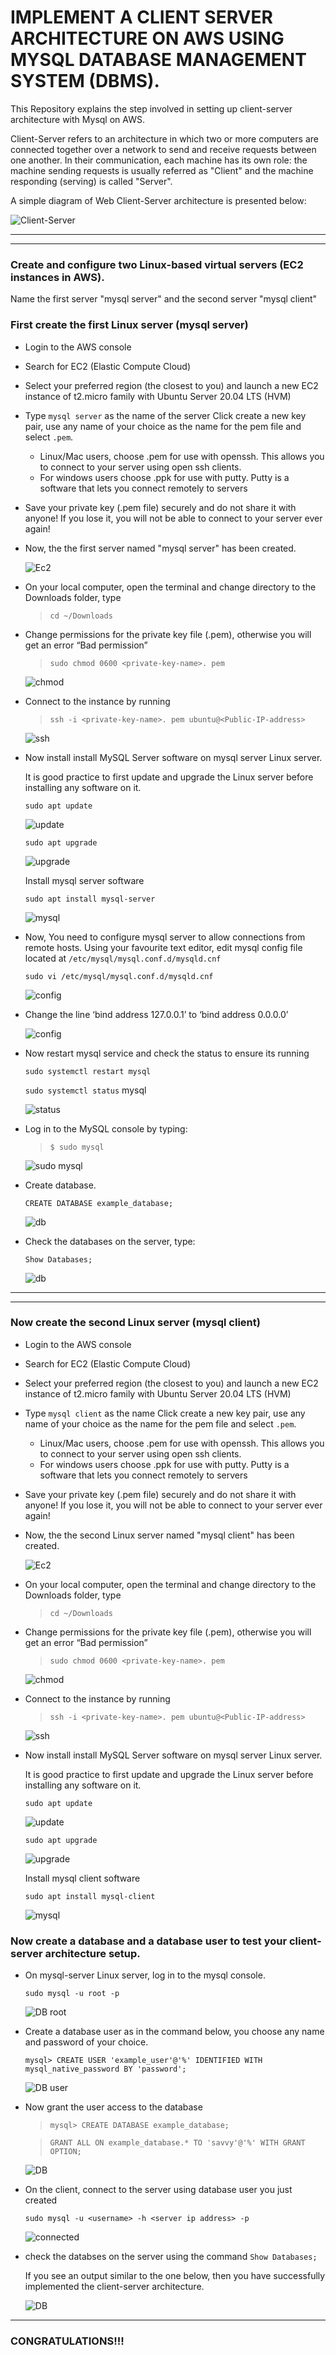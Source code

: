 # IMPLEMENT A CLIENT SERVER ARCHITECTURE ON AWS USING MYSQL DATABASE MANAGEMENT SYSTEM (DBMS).
This Repository explains the step involved in setting up client-server architecture with Mysql on AWS.

Client-Server refers to an architecture in which two or more computers are connected together over a network to send and receive requests between one another.
In their communication, each machine has its own role: the machine sending requests is usually referred as "Client" and the machine responding (serving) is called "Server".

A simple diagram of Web Client-Server architecture is presented below:

![Client-Server](./images/client-server.png)

----------
__________

### Create and configure two Linux-based virtual servers (EC2 instances in AWS).
Name the first server "mysql server" and the second server "mysql client"

### First create the first Linux server (mysql server)
<!-- UL -->
* Login to the AWS console
* Search for EC2 (Elastic Compute Cloud) 
* Select your preferred region (the closest to you) and launch a new EC2 instance of t2.micro family with Ubuntu Server 20.04 LTS (HVM)
* Type `mysql server` as the name of the server
 Click create a new key pair, use any name of your choice as the name for the pem file and select `.pem`.
    * Linux/Mac users, choose .pem for use with openssh. This allows you to connect to your server using open ssh clients.
    * For windows users choose .ppk for use with putty. Putty is a software that lets you connect remotely to servers
* Save your private key (.pem file) securely and do not share it with anyone! If you lose it, you will not be able to connect to your server ever again! 

* Now, the the first server named "mysql server" has been created.

    ![Ec2](./images/EC2.png)

* On your local computer, open the terminal and change directory to the Downloads folder, type 
    > `cd ~/Downloads `
* Change permissions for the private key file (.pem), otherwise you will get an error “Bad permission”
    > `sudo chmod 0600 <private-key-name>. pem `

    ![chmod](./images/chmod.png)

* Connect to the instance by running
    > `ssh -i <private-key-name>. pem ubuntu@<Public-IP-address>`

    ![ssh](./images/ssh.png)
    
* Now install install MySQL Server software on mysql server Linux server.

     It is good practice to first update and upgrade the Linux server before installing any software on it. 

    `sudo apt update`

    ![update](./images/update.png)

    `sudo apt upgrade`

    ![upgrade](./images/upgrade.png)

    Install mysql server software

    `sudo apt install mysql-server`

    ![mysql](./images/sql%20server.png)

* Now, You need to configure mysql server to allow connections from remote hosts. Using your favourite text editor, edit mysql config file located at `/etc/mysql/mysql.conf.d/mysqld.cnf`

    `sudo vi /etc/mysql/mysql.conf.d/mysqld.cnf`

    ![config](./images/mysql%20config%201.png)

* Change the line ‘bind address 127.0.0.1’ to ‘bind address 0.0.0.0’ 

    ![config](./images/mysql%20config.png)

* Now restart mysql service and check the status to ensure its running

    `sudo systemctl restart mysql`

    `sudo systemctl status` mysql

    ![status](./images/systemctl.png)

* Log in to the MySQL console by typing:

    > `$ sudo mysql`

    ![sudo mysql](./images/sudo%20mysql.png)

* Create database.

  `CREATE DATABASE example_database;`

  ![db](./images/db.png)

* Check the databases on the server, type:

  `Show Databases;`

  ![db](./images/db%20on%20server.png)

    
------------
____________

 ### Now create the second Linux server (mysql client)
<!-- UL -->
* Login to the AWS console
* Search for EC2 (Elastic Compute Cloud) 
* Select your preferred region (the closest to you) and launch a new EC2 instance of t2.micro family with Ubuntu Server 20.04 LTS (HVM)
* Type `mysql client` as the name
 Click create a new key pair, use any name of your choice as the name for the pem file and select `.pem`.
    * Linux/Mac users, choose .pem for use with openssh. This allows you to connect to your server using open ssh clients.
    * For windows users choose .ppk for use with putty. Putty is a software that lets you connect remotely to servers
* Save your private key (.pem file) securely and do not share it with anyone! If you lose it, you will not be able to connect to your server ever again! 

* Now, the the second Linux server named "mysql client" has been created.

    ![Ec2](./images/EC-2%20.png)

* On your local computer, open the terminal and change directory to the Downloads folder, type 
    > `cd ~/Downloads `
* Change permissions for the private key file (.pem), otherwise you will get an error “Bad permission”
    > `sudo chmod 0600 <private-key-name>. pem `

    ![chmod](./images/chmod2.png)

* Connect to the instance by running
    > `ssh -i <private-key-name>. pem ubuntu@<Public-IP-address>`

    ![ssh](./images/ssh%20client.png)
    
* Now install install MySQL Server software on mysql server Linux server.

     It is good practice to first update and upgrade the Linux server before installing any software on it. 

    `sudo apt update`

    ![update](./images/update%20client.png)

    `sudo apt upgrade`

    ![upgrade](./images/upgrade%20client.png)

    Install mysql client software

    `sudo apt install mysql-client` 

    ![mysql](./images/mysql%20client.png)


### Now create a database and a database user to test your client-server architecture setup.

* On mysql-server Linux server, log in to the mysql console.

    `sudo mysql -u root -p`

    ![DB root](./images/DB.png)

* Create a database user as in the command below, you choose any name and password of your choice.

    `mysql> CREATE USER 'example_user'@'%' IDENTIFIED WITH mysql_native_password BY 'password';`

    ![DB user](./images/db_user.png)
    
* Now grant the user access to the database

    > `mysql> CREATE DATABASE example_database;`

    > `GRANT ALL ON example_database.* TO 'savvy'@'%' WITH GRANT OPTION;`

    ![DB](./images/dbs.png)

* On the client, connect to the server using database user you just created

    `sudo mysql -u <username> -h <server ip address> -p`

    ![connected](./images/connected.png)

* check the databses on the server using the command `Show Databases;`
    
    If you see an output similar to the one below, then you have successfully implemented the client-server architecture.

    ![DB](./images/db_connection.png)

-----
### CONGRATULATIONS!!!
